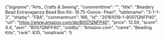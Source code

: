 {"bigname": "Arts_ Crafts & Sewing", "commenttime": "", "title": "Beadery Bead Extravaganza Bead Box Kit- 19.75-Ounce- Pearl", "tablename": "3-1-1-3", "shipby": "FBA", "commentnum": 166, "id": "20161019-1-B007QNFP40", "url": "https://www.amazon.com/dp/B007QNFP40", "price": 12.59, "score": 4.4, "asin": "B007QNFP40", "soldby": "Amazon.com", "name": "Beading Kits", "rank": 835, "smallrank": 1}